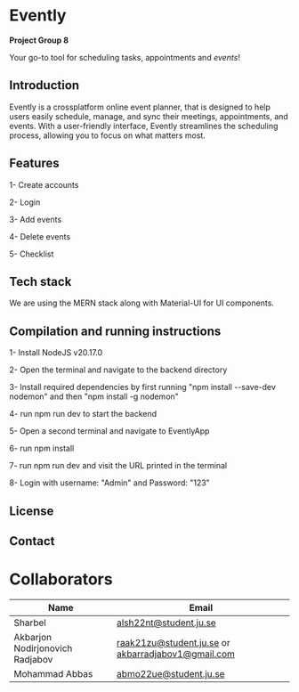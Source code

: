 # Evently

**Project Group 8**

Your go-to tool for scheduling tasks, appointments and _events_!


## Introduction

Evently is a crossplatform online event planner, that is designed to help users easily schedule, manage, and sync their meetings, appointments, and events. With a user-friendly interface, Evently streamlines the scheduling process, allowing you to focus on what matters most.


## Features

1- Create accounts 

2- Login

3- Add events

4- Delete events

5- Checklist 

## Tech stack

We are using the MERN stack along with Material-UI for UI components.

## Compilation and running instructions

1- Install NodeJS v20.17.0

2- Open the terminal and navigate to the backend directory

3- Install required dependencies by first running "npm install --save-dev nodemon" and then "npm install -g nodemon"

4- run npm run dev to start the backend

5- Open a second terminal and navigate to EventlyApp 

6- run npm install

7- run npm run dev and visit the URL printed in the terminal

8- Login with username: "Admin" and Password: "123"

## License

## Contact
# Collaborators
| Name | Email |
| - | - |
| Sharbel| alsh22nt@student.ju.se |
| Akbarjon Nodirjonovich Radjabov | raak21zu@student.ju.se or akbarradjabov1@gmail.com |
| Mohammad Abbas | abmo22ue@student.ju.se |

